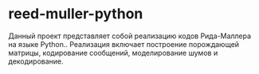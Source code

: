 # reed-muller-python

Данный проект представляет собой реализацию кодов Рида-Маллера на языке Python.. Реализация включает построение порождающей матрицы, кодирование сообщений, моделирование шумов и декодирование.

